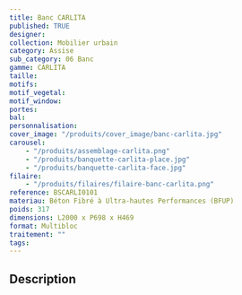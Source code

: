 ```yaml
---
title: Banc CARLITA
published: TRUE
designer:
collection: Mobilier urbain
category: Assise
sub_category: 06 Banc
gamme: CARLITA
taille:
motifs:
motif_vegetal:
motif_window:
portes:
bal:
personnalisation:
cover_image: "/produits/cover_image/banc-carlita.jpg"
carousel:
    - "/produits/assemblage-carlita.png"
    - "/produits/banquette-carlita-place.jpg"
    - "/produits/banquette-carlita-face.jpg"
filaire:
    - "/produits/filaires/filaire-banc-carlita.png"
reference: BSCARLI0101
materiau: Béton Fibré à Ultra-hautes Performances (BFUP)
poids: 317
dimensions: L2000 x P698 x H469
format: Multibloc
traitement: ""
tags:
---
```


## Description
